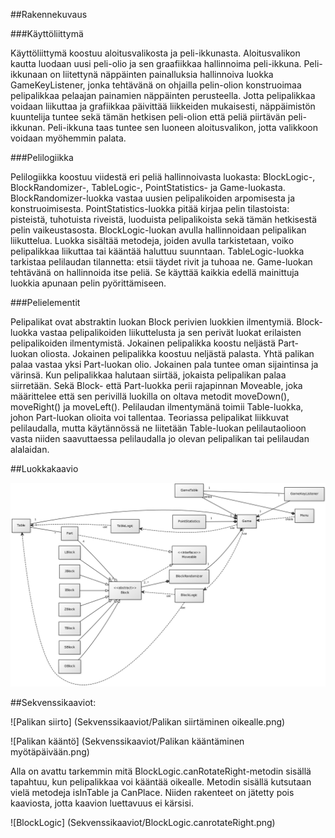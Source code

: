 
##Rakennekuvaus

###Käyttöliittymä

Käyttöliittymä koostuu aloitusvalikosta ja peli-ikkunasta. Aloitusvalikon kautta luodaan uusi peli-olio ja sen graafiikkaa hallinnoima peli-ikkuna. Peli-ikkunaan on liitettynä näppäinten painalluksia hallinnoiva luokka GameKeyListener, jonka tehtävänä on ohjailla pelin-olion konstruoimaa pelipalikkaa pelaajan painamien näppäinten perusteella. Jotta pelipalikkaa voidaan liikuttaa ja grafiikkaa päivittää liikkeiden mukaisesti, näppäimistön kuuntelija tuntee sekä tämän hetkisen peli-olion että peliä piirtävän peli-ikkunan. Peli-ikkuna taas tuntee sen luoneen aloitusvalikon, jotta valikkoon voidaan myöhemmin palata.

###Pelilogiikka

Pelilogiikka koostuu viidestä eri peliä hallinnoivasta luokasta: BlockLogic-, BlockRandomizer-, TableLogic-, PointStatistics- ja Game-luokasta. BlockRandomizer-luokka vastaa uusien pelipalikoiden arpomisesta ja konstruoimisesta. PointStatistics-luokka pitää kirjaa pelin tilastoista: pisteistä, tuhotuista riveistä, luoduista pelipalikoista sekä tämän hetkisestä pelin vaikeustasosta. BlockLogic-luokan avulla hallinnoidaan pelipalikan liikuttelua. Luokka sisältää metodeja, joiden avulla tarkistetaan, voiko pelipalikkaa liikuttaa tai kääntää haluttuu suunntaan. TableLogic-luokka tarkistaa pelilaudan tilannetta: etsii täydet rivit ja tuhoaa ne. Game-luokan tehtävänä on hallinnoida itse peliä. Se käyttää kaikkia edellä mainittuja luokkia apunaan pelin pyörittämiseen.

###Pelielementit

Pelipalikat ovat abstraktin luokan Block perivien luokkien ilmentymiä. Block-luokka vastaa pelipalikoiden liikuttelusta ja sen perivät luokat erilaisten pelipalikoiden ilmentymistä. Jokainen pelipalikka koostu neljästä Part-luokan oliosta. Jokainen pelipalikka koostuu neljästä palasta. Yhtä palikan palaa vastaa yksi Part-luokan olio. Jokainen pala tuntee oman sijaintinsa ja värinsä. Kun pelipalikkaa halutaan siirtää, jokaista pelipalikan palaa siirretään. Sekä Block- että Part-luokka perii rajapinnan Moveable, joka määrittelee että sen perivillä luokilla on oltava metodit moveDown(), moveRight() ja moveLeft(). Pelilaudan ilmentymänä toimii Table-luokka, johon Part-luokan olioita voi tallentaa. Teoriassa pelipalikat liikkuvat pelilaudalla, mutta käytännössä ne liitetään Table-luokan pelilautaolioon vasta niiden saavuttaessa pelilaudalla jo olevan pelipalikan tai pelilaudan alalaidan.  




##Luokkakaavio

![Luokkakaavio](TetrisClassDiagram.png)

##Sekvenssikaaviot:

![Palikan siirto] (Sekvenssikaaviot/Palikan siirtäminen oikealle.png)

![Palikan kääntö] (Sekvenssikaaviot/Palikan kääntäminen myötäpäivään.png)

Alla on avattu tarkemmin mitä BlockLogic.canRotateRight-metodin sisällä tapahtuu, kun pelipalikkaa voi kääntää oikealle. Metodin sisällä kutsutaan vielä metodeja isInTable ja CanPlace. Niiden rakenteet on jätetty pois kaaviosta, jotta kaavion luettavuus ei kärsisi.

![BlockLogic] (Sekvenssikaaviot/BlockLogic.canrotateRight.png)
